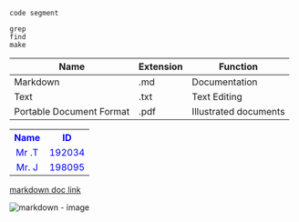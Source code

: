 `code segment`

```
grep
find
make
```

|Name| Extension| Function|
|----|-------|------|
|Markdown|.md|Documentation|
|Text|.txt|Text Editing|
|Portable Document Format|.pdf|Illustrated documents|


<table style="color:blue;text-align:center">
  <tr>
    <th>Name</th>
    <th>ID</th>
  </tr>
  <tr>
    <td>Mr .T</td>
    <td>192034</td>
  </tr>
  <tr>
    <td>Mr. J</td>
    <td>198095</td>
  </tr>
</table>


[markdown doc link](https://www.markdownguide.org/basic-syntax/)

![markdown - image](https://github.com/thahmidul-nafi-primesilicon/skills-communicate-using-markdown/assets/113158338/7004036e-87ae-4929-8f7e-787342d46135)
